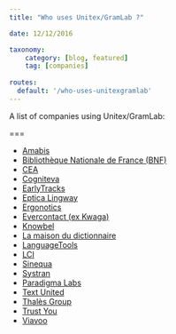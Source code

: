 ```yaml
---
title: "Who uses Unitex/GramLab ?"

date: 12/12/2016

taxonomy:
    category: [blog, featured]
    tag: [companies]
    
routes:
  default: '/who-uses-unitexgramlab'    
---
```


A list of companies using Unitex/GramLab:

===

- [Amabis](https://www.amabis.com/?target=_blank)
- [Bibliothèque Nationale de France (BNF)](http://www.bnf.fr/fr/acc/x.accueil.html?target=_blank)
- [CEA](http://www.cea.fr/?target=_blank)
- [Cogniteva](#)
- [EarlyTracks](https://www.earlytracks.com/?target=_blank)
- [Eptica Lingway](http://www.eptica-lingway.com/?target=_blank)
- [Ergonotics](http://www.smartversion.com/unitex-contribution?target=_blank)
- [Evercontact (ex Kwaga)](https://www.evercontact.com?target=_blank)
- [Knowbel](http://cental.fltr.ucl.ac.be/projects/knowbel/?target=_blank)
- [La maison du dictionnaire](http://www.dicoland.com/?target=_blank)
- [LanguageTools](http://www.virtualworks.de?target=_blank)
- [LCI](http://www.lci-europe.com/?target=_blank)
- [Sinequa](http://www.sinequa.com/?target=_blank)
- [Systran](http://www.systran.fr/?target=_blank)
- [Paradigma Labs](https://www.paradigmadigital.com/?target=_blank)
- [Text United](https://www.textunited.com/?target=_blank)
- [Thalès Group](https://www.thalesgroup.com/?target=_blank)
- [Trust You](http://www.trustyou.com/overview/?target=_blank)
- [Viavoo](http://www.viavoo.com?target=_blank)
